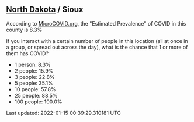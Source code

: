 
## [North Dakota](/united-states/north-dakota) / Sioux

According to [MicroCOVID.org](http://microcovid.org),
the "Estimated Prevalence" of COVID in this county is 8.3%

If you interact with a certain number of people in this location
(all at once in a group, or spread out across the day), what is the chance that
1 or more of them has COVID?

- 1 person: 8.3%
- 2 people: 15.9%
- 3 people: 22.8%
- 5 people: 35.1%
- 10 people: 57.8%
- 25 people: 88.5%
- 100 people: 100.0%

Last updated: 2022-01-15 00:39:29.310181 UTC
